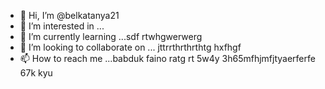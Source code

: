 - 👋 Hi, I’m @belkatanya21
- 👀 I’m interested in ...
- 🌱 I’m currently learning ...sdf rtwhgwerwerg
- 💞️ I’m looking to collaborate on ... jttrrthrthrthtg hxfhgf
- 📫 How to reach me ...babduk faino ratg rt 5w4y
 3h65mfhjmfjtyaerferfe 67k kyu
<!--- h356
belkatanya21/belkatanya21 is a ✨ special ✨ repository because its `README.md` (this file) appears on your GitHub profile.
You can click the Preview link to take a look at your changes.
--->

